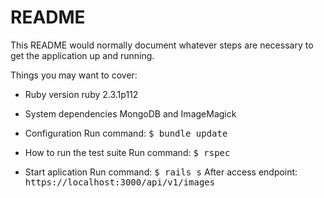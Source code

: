 # README

This README would normally document whatever steps are necessary to get the
application up and running.

Things you may want to cover:

* Ruby version
ruby 2.3.1p112
* System dependencies
  MongoDB and ImageMagick

* Configuration
Run command:
<tt>$ bundle update</tt>

* How to run the test suite
Run command:
<tt>$ rspec</tt>

* Start aplication
Run command:
<tt>$ rails s</tt>
After access endpoint:
<tt>https://localhost:3000/api/v1/images</tt>
